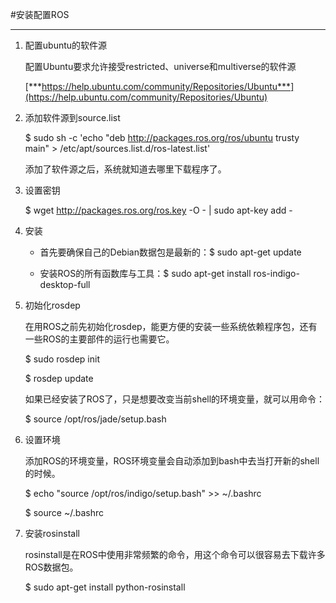#安装配置ROS

***

1. 配置ubuntu的软件源

	配置Ubuntu要求允许接受restricted、universe和multiverse的软件源
	
	[***https://help.ubuntu.com/community/Repositories/Ubuntu***](https://help.ubuntu.com/community/Repositories/Ubuntu)
2. 添加软件源到source.list
    
    $ sudo sh -c 'echo "deb http://packages.ros.org/ros/ubuntu trusty main" > /etc/apt/sources.list.d/ros-latest.list'
    
    添加了软件源之后，系统就知道去哪里下载程序了。
   
3. 设置密钥

	$ wget http://packages.ros.org/ros.key -O - | sudo apt-key add -

4. 安装
	
	* 首先要确保自己的Debian数据包是最新的：$ sudo apt-get update
	
	* 安装ROS的所有函数库与工具：$ sudo apt-get install ros-indigo-desktop-full
	
5. 初始化rosdep

	在用ROS之前先初始化rosdep，能更方便的安装一些系统依赖程序包，还有一些ROS的主要部件的运行也需要它。
	
	$ sudo rosdep init
	
	$ rosdep update
	
	如果已经安装了ROS了，只是想要改变当前shell的环境变量，就可以用命令：
	
	$ source /opt/ros/jade/setup.bash
	
6. 设置环境

	添加ROS的环境变量，ROS环境变量会自动添加到bash中去当打开新的shell的时候。
	
	$ echo "source /opt/ros/indigo/setup.bash" >> ~/.bashrc
	
	$ source ~/.bashrc
	
7. 安装rosinstall

	rosinstall是在ROS中使用非常频繁的命令，用这个命令可以很容易去下载许多ROS数据包。
	
	$ sudo apt-get install python-rosinstall
